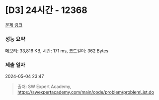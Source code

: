 # [D3] 24시간 - 12368 

[문제 링크](https://swexpertacademy.com/main/code/problem/problemDetail.do?contestProbId=AXsEBlLqedsDFARX) 

### 성능 요약

메모리: 33,816 KB, 시간: 171 ms, 코드길이: 362 Bytes

### 제출 일자

2024-05-04 23:47



> 출처: SW Expert Academy, https://swexpertacademy.com/main/code/problem/problemList.do